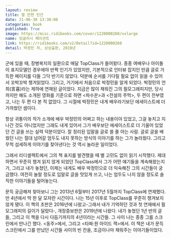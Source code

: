 ```yaml
---
layout: review
title: 쓸 만한 인간
date: 21-06-30 13:30:00
categories: book
published: True
image: https://misc.ridibooks.com/cover/1220000260/xxlarge
name: 잉글리시 페이션트
link: https://ridibooks.com/v2/Detail?id=1220000260
detail: 박정민 저, 상상출판, 2019년
---
```


군에 있을 때, 장병복지의 일환으로 매달 TopClass가 들어왔다. 종종 여배우나 아이돌이 표지모델인 경우에야 반짝 인기가 있었지만, 기본적으로 인터뷰 잡지인 만큼 글로 가득한 페이지를 다들 그닥 반기지 않았다. 덕분에 순서를 기다릴 필요 없이 읽을 수 있어서 꼬박꼬박 챙겨읽었다. 그리고, 거기에서 처음으로 박정민을 알게 되었다. 박정민의 언희(言喜)라는 제하에 연재된 글이었다. 지금은 많이 채워진 그의 필모그래피지만, 당시까지만 해도 소개된 영화를 기준으로 하면 <파수꾼>과 <전설의 주먹>, 두 편이 전부였고, 나는 두 편 다 본 적 없었다. 그 시절에 박정민은 내게 배우라기보단 에세이스트에 더 가까웠던 셈이다.

항상 귀퉁이의 작가 소개에 배우 박정민의 어쩌고 하는 내용이야 있었고, 그걸 놓치고 지나간 것도 아니었지만 그래도 내게 있어서 그가 배우보단 에세이스트로 더 기울어 있었던 건 글을 쓰는 실력 덕분이었다. 잘 정리된 입말을 글로 쓸 줄 아는 사람. 글로 글을 배웠던 나는 절대 넘어갈 엄두도 내지 못하는 방식의 이야기를 하는 그가 놀라웠다. 그리고 무척 섬세하게 이야기를 찾아낸다는 것 역시 놀라운 일이었다.

그래서 리디셀렉트에서 그의 책 표지를 발견했을 때 별 고민도 없이 읽기 시작했다. 제대하면서 꾸준히 챙겨 읽지 않게 되었던 TopClass에서 그가 어떤 얘기들을 계속해왔는지가, 그리고  내가 놓쳤던, 이제는 내게도 배우 박정민으로 더 익숙해진 그의 시간들이 궁금했다. 여전히 놀랄 정도로 입말로 글을 맛있게 쓰고, 나는 엄두도 나지 않을 정도로 솔직한 이야기들을 털어놓는다.

문득 궁금해져 찾아보니 그는 2013년 6월부터 2017년 5월까지 TopClass에 연재했다. 만 4년에서 딱 한 달 모자란 시간이다. 나는 15년 이후로 TopClass를 꾸준히 챙겨보지 않게 됐다. 이 책의 초판은 2016년에 나왔고-그래서 내가 기억하던 것과 첫 연재에서 필모그래피의 길이가 달랐다-, 개정증보판은 2019년에 나왔다. 내가 놓쳤던 1년 반의 글들, 그리고 이 책을 다시 다듬기까지의 4년이라는 시간들. 그 사이 나는 종종 그를 스크린에서 만나긴 했다. <동주>에서, 그리고 <타짜:원 아이드 잭>에서. 이 책은 내가 문득 스크린에서 그를 만났던 시간들 사이의 빈 칸을, 조금이나마 채워주는 이야기들이었다.
